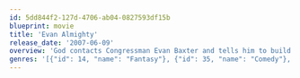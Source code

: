 ```yaml
---
id: 5dd844f2-127d-4706-ab04-0827593df15b
blueprint: movie
title: 'Evan Almighty'
release_date: '2007-06-09'
overview: 'God contacts Congressman Evan Baxter and tells him to build an ark in preparation for a great flood.'
genres: '[{"id": 14, "name": "Fantasy"}, {"id": 35, "name": "Comedy"}, {"id": 10751, "name": "Family"}]'
---
```

